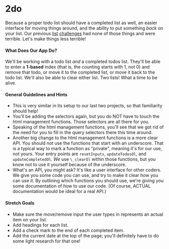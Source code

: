 # 2do

Because a proper todo list should have a completed list as well, an easier interface for moving things around, and the ability to put something _back_ on your list. Our previous [list][bucket-list-repo] [challenges][multicalc-repo] had none of those things and were terrible. Let's make things less terrible!

#### What Does Our App Do?

We'll be working with a todo list _and_ a completed todos list. They'll be able to enter a **1-based** index (that is, the counting starts with 1, not 0) and remove that todo, or move it to the completed list, or move it back to the todo list. We'll also be able to clear either list. Two lists! What a time to be alive.

#### General Guidelines and Hints

* This is very similar in its setup to our last two projects, so that familiarity should help!
* You'll be adding the selectors again, but you do NOT have to touch the html management functions. Those selectors are all there for you.
* Speaking of the html management functions, you'll see that we got rid of the need for you to fill in the query selectors there this time around.
* Another big change to the html management functions is a more clear API. You should _not_ use the functions that start  with an underscore. That is a typical way to mark a function as "private", meaning it's for our use, not yours. Your entry points are `resetInputs`, `updateTodosOl`, and `updateCompletedOl`. _We_ use `\_clearOl` within those functions, but you know not to use it yourself because of the underscore.
* What's an API, you might ask? It's like a user interface for other coders. We give you some code you can use, and try to make it clear how you can use it. By outlining which functions you should use, we're giving you some documentation of how to use our code. (Of course, ACTUAL documentation would be ideal for a real API.)

#### Stretch Goals
* Make sure the move/remove input the user types in represents an actual item on your list.
* Add headings for each list.
* Add a check mark to the end of each completed item.
* Add the current date at the top of the page; you'll definitely have to do some light research for that one!

[bucket-list-repo]: (https://github.com/abbreviatedman/bucket-list)
[multicalc-repo]: (https://github.com/abbreviatedman/multicalc)